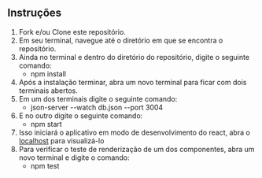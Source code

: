 ## Instruções

1. Fork e/ou Clone este repositório.
2. Em seu terminal, navegue até o diretório em que se encontra o repositório.
3. Ainda no terminal e dentro do diretório do repositório, digite o seguinte comando:
   - npm install
4. Após a instalação terminar, abra um novo terminal para ficar com dois terminais abertos.
5. Em um dos terminais digite o seguinte comando:
   - json-server --watch db.json --port 3004
6. E no outro digite o seguinte comando:
   - npm start
7. Isso iniciará o aplicativo em modo de desenvolvimento do react, abra o [localhost](http://localhost:3000/) para visualizá-lo
8. Para verificar o teste de renderização de um dos componentes, abra um novo terminal e digite o comando:
   - npm test
